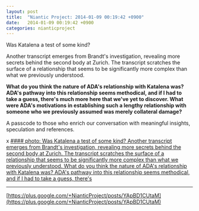 ```yaml
---
layout: post
title:  "Niantic Project: 2014-01-09 00:19:42 +0900"
date:   2014-01-09 00:19:42 +0900
categories: nianticproject
---
```

Was Katalena a test of some kind?

Another transcript emerges from Brandt's investigation, revealing more secrets behind the second body at Zurich. The transcript scratches the surface of a relationship that seems to be significantly more complex than what we previously understood.

**What do you think the nature of ADA's relationship with Katalena was? ADA's pathway into this relationship seems methodical, and if I had to take a guess, there's much more here that we've yet to discover. What were ADA's motivations in establishing such a lengthy relationship with someone who we previously assumed was merely collateral damage?**

A passcode to those who enrich our conversation with meaningful insights, speculation and references.

x
[#### photo: Was Katalena a test of some kind?
Another transcript emerges from Brandt's investigation, revealing more secrets behind the second body at Zurich. The transcript scratches the surface of a relationship that seems to be significantly more complex than what we previously understood.
What do you think the nature of ADA's relationship with Katalena was? ADA's pathway into this relationship seems methodical, and if I had to take a guess, there's](https://lh3.googleusercontent.com/-QiMXcSQQDi8/Us1sWdbX2kI/AAAAAAAAUlQ/zIEosn-W6sI/w1200-h1553/InDiamonds.png "")
- - -
[https://plus.google.com/+NianticProject/posts/YApBD1CUtaM](https://plus.google.com/+NianticProject/posts/YApBD1CUtaM)
